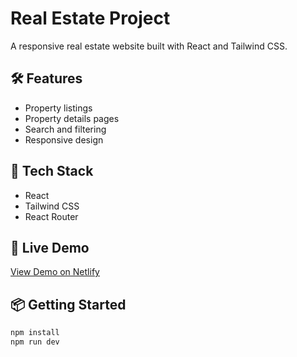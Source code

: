 # Real Estate Project

A responsive real estate website built with React and Tailwind CSS.

## 🛠 Features

- Property listings
- Property details pages
- Search and filtering
- Responsive design

## 🔧 Tech Stack

- React
- Tailwind CSS
- React Router

## 🚀 Live Demo

[View Demo on Netlify](https://real-estate-home-land.netlify.app/)

## 📦 Getting Started

```bash
npm install
npm run dev
```
